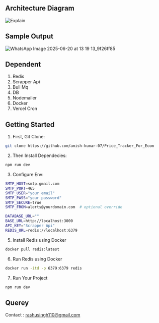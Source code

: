 ## Architecture Diagram


![Explain](https://github.com/user-attachments/assets/837d42ae-6898-485f-9141-c7011e570ba0)

## Sample Output
![WhatsApp Image 2025-06-20 at 13 19 13_9f26ff85](https://github.com/user-attachments/assets/a17ff089-28d8-41c5-9511-abe2e0666858)

## Dependent
1. Redis
2. Scrapper Api
3. Bull Mq
4. DB
5. Nodemailer
6. Docker
7. Vercel Cron

## Getting Started

1. First, Git Clone:

```bash
git clone https://github.com/amish-kumar-07/Price_Tracker_For_Ecom
```
2. Then Install Dependecies:

```bash
npm run dev
```
3. Configure Env:
```bash
SMTP_HOST=smtp.gmail.com
SMTP_PORT=465
SMTP_USER="your email"
SMTP_PASS="your password"
SMTP_SECURE=true
SMTP_FROM=alerts@yourdomain.com  # optional override

DATABASE_URL=""
BASE_URL=http://localhost:3000
API_KEY="Scrapper Api"
REDIS_URL=redis://localhost:6379
```
5. Install Redis using Docker
```bash
docker pull redis:latest
```
6. Run Redis using Docker 

```bash
docker run -itd -p 6379:6379 redis
```
7. Run Your Project
```bash
npm run dev
```

## Querey
Contact : rashusingh110@gmail.com
